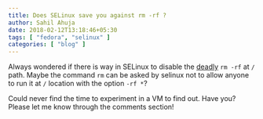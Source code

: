 ```yaml
---
title: Does SELinux save you against rm -rf ?
author: Sahil Ahuja
date: 2018-02-12T13:18:46+05:30
tags: [ "fedora", "selinux" ]
categories: [ "blog" ]
---
```


Always wondered if there is way in SELinux to disable the [deadly](/post/2016/Not-funny-one-of-every-six-times) `rm -rf` at `/` path.
Maybe the command `rm` can be asked by selinux not to allow anyone to run it at `/` location with the option `-rf *`?

Could never find the time to experiment in a VM to find out. Have you?
Please let me know through the comments section!
